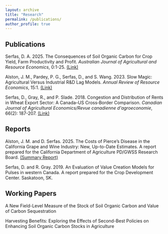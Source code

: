 ```yaml
---
layout: archive
title: "Research"
permalink: /publications/
author_profile: true
---
```


Publications
------

Serfas, D. A. 2025. The Consequences of Soil Organic Carbon for Crop Yield, Farm Productivity and Profit. *Australian Journal of Agricultural and Resource Economics*, 0:1-25. [(Link)](https://onlinelibrary.wiley.com/doi/10.1111/1467-8489.70028)

Alston, J. M., Pardey, P. G., Serfas, D., and S. Wang. 2023. Slow Magic: Agricultural Versus Industrial R&D Lag Models. *Annual Review of Resource Economics*, 15:1. [(Link)](https://www.annualreviews.org/doi/pdf/10.1146/annurev-resource-111820-034312)

Serfas, D., Gray, R., and P. Slade. 2018. Congestion and Distribution of Rents in Wheat Export Sector: A Canada–US Cross‐Border Comparison. *Canadian Journal of Agricultural Economics/Revue canadienne d'agroeconomie*, 66(2): 187-207. [(Link)](https://onlinelibrary.wiley.com/doi/pdf/10.1111/cjag.12171)

Reports
------

Alston, J. M. and D. Serfas. 2025. The Costs of Pierce’s Disease in the California Grape and Wine Industry: New, Up-to-Date Estimates. A report prepared for the California Department of Agriculture PD/GWSS Research Board. [(Summary Report)](https://www.cdfa.ca.gov/pdcp/Documents/2025/Cost_of_PD_in_CA_Grape_and_Wine_Industry.pdf)

Serfas, D. and R. Gray. 2019. An Evaluation of Value Creation Models for Pulses in western Canada. A report prepared for the Crop Development Center. Saskatoon, SK.

Working Papers
------

A New Field-Level Measure of the Stock of Soil Organic Carbon and Value of Carbon Sequestration

Harvesting Benefits: Exploring the Effects of Second-Best Policies on Enhancing Soil Organic Carbon Stocks in Agriculture
